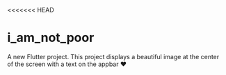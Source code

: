 <<<<<<< HEAD
# i_am_not_poor

A new Flutter project.
This project displays a beautiful image at the center of the screen with a text on the appbar :heart:
